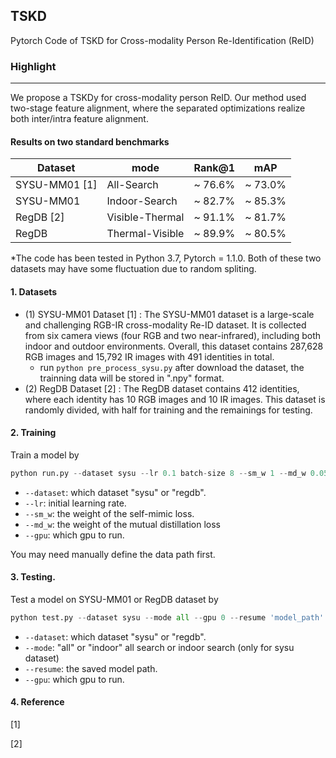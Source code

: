 ## TSKD

Pytorch Code of  TSKD for Cross-modality  Person Re-Identification (ReID)

### Highlight

---

We propose a TSKDy for cross-modality person ReID. Our method used two-stage feature alignment, where the separated optimizations realize both inter/intra feature alignment.


#### Results on two standard benchmarks 

| Dataset       | mode            | Rank@1  | mAP     |
| ------------- | --------------- | ------- | ------- |
| SYSU-MM01 [1] | All-Search      | ~ 76.6% | ~ 73.0% |
| SYSU-MM01     | Indoor-Search   | ~ 82.7% | ~ 85.3% |
| RegDB [2]     | Visible-Thermal | ~ 91.1% | ~ 81.7% |
| RegDB         | Thermal-Visible | ~ 89.9% | ~ 80.5% |

*The code has been tested in Python 3.7, Pytorch = 1.1.0. Both of these two datasets may have some fluctuation due to random spliting.

#### 1. Datasets

- (1) SYSU-MM01 Dataset [1] : The SYSU-MM01 dataset is a large-scale and challenging RGB-IR cross-modality Re-ID dataset. It is collected from six camera views (four RGB and two near-infrared), including both indoor and outdoor environments. Overall, this dataset contains 287,628 RGB images and 15,792 IR images with 491 identities in total. 
  - run ``python pre_process_sysu.py``  after download the dataset, the trainning data will be stored in ".npy" format.
- (2) RegDB Dataset [2] : The RegDB dataset contains 412 identities, where each identity has 10 RGB images and 10 IR images. This dataset is randomly divided, with half for training and the remainings for testing.

#### 2. Training

Train a model by

```python
python run.py --dataset sysu --lr 0.1 batch-size 8 --sm_w 1 --md_w 0.05 --gpu 0  
```

- ``--dataset``: which dataset "sysu" or "regdb".
- ``--lr``: initial learning rate.
- ``--sm_w``: the weight of the self-mimic loss.
- ``--md_w``: the weight of the mutual distillation loss
- ``--gpu``: which gpu to run.

You may need manually define the data path first.

#### 3. Testing.

Test a model on SYSU-MM01 or RegDB dataset by

```python
python test.py --dataset sysu --mode all --gpu 0 --resume 'model_path'
```

- ``--dataset``: which dataset "sysu" or "regdb".
- ``--mode``: "all" or "indoor" all search or indoor search (only for sysu dataset)
- ``--resume``: the saved model path. 
- ``--gpu``: which gpu to run.

#### 4. Reference

[1]  

[2] 
